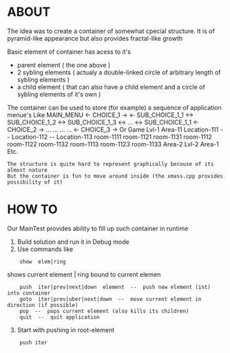 ABOUT
=====

The idea was to create a container of somewhat cpecial structure.
It is of pyramid-like appearance but also provides fractal-like growth

Basic element of container has acess to it's
- parent element ( the one above )
- 2 sybling elements ( actualy a double-linked circle of arbitrary length of sybling elements )
- a child element ( that can also have a child element and a circle of sybling elements of it's own )

The container can be used to store (for example) a sequence of application menue's
Like
    MAIN_MENU
        <-   CHOICE_1  ->
            <-   SUB_CHOICE_1_1   <->   SUB_CHOICE_1_2   <->   SUB_CHOICE_1_3    <->   ...   <->   SUB_CHOICE_1_1
        <-   CHOICE_2  ->
            ...
                ...   ...   ...
        <-   CHOICE_3  ->
Or
	Game
		Lvl-1
			Area-11
				Location-111 -- Location-112 -- Location-113
					room-1111		room-1121		room-1131
					room-1112		room-1122		room-1132
					room-1113		room-1123		room-1133
			Area-2
		Lvl-2
			Area-1
Etc.

    The structure is quite hard to represent graphically becouse of its almost nature
    But the container is fun to move around inside (the xmass.cpp provides possibility of it)

HOW TO
======

Our MainTest provides ability to fill up such container in runtime

1. Build solution and run it in Debug mode
2. Use commands like
```
	show  elem|ring 
```
shows current element | ring bound to current elemen
```
    push  iter|prev|next|down  element  --  push new element (int) into container 
	goto  iter|prev|uber|next|down  --  move current element in direction (if possible)
    pop  --  pops current element (also kills its children)
    quit  --  quit application
```
3. Start with pushing in root-element
```
	push iter
```